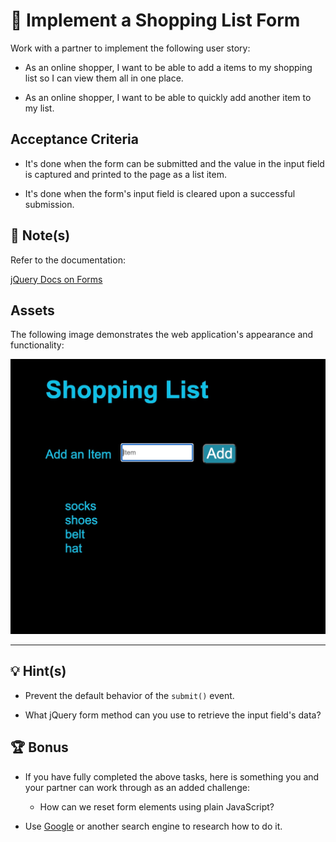# 📖 Implement a Shopping List Form

Work with a partner to implement the following user story:

* As an online shopper, I want to be able to add a items to my shopping list so I can view them all in one place.

* As an online shopper, I want to be able to quickly add another item to my list. 

## Acceptance Criteria

* It's done when the form can be submitted and the value in the input field is captured and printed to the page as a list item.

* It's done when the form's input field is cleared upon a successful submission.

## 📝 Note(s)

Refer to the documentation: 

[jQuery Docs on Forms](https://api.jquery.com/category/forms/)

## Assets

The following image demonstrates the web application's appearance and functionality:

![A shopping list with several items.](./Images/01-shopping.jpg)

---

## 💡 Hint(s)

* Prevent the default behavior of the `submit()` event.

* What jQuery form method can you use to retrieve the input field's data?

## 🏆 Bonus

* If you have fully completed the above tasks, here is something you and your partner can work through as an added challenge:
 
  * How can we reset form elements using plain JavaScript?

* Use [Google](https://www.google.com) or another search engine to research how to do it.
